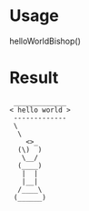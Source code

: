 # Usage
helloWorldBishop()
# Result
```
 _____________
< hello world >
 -------------
 \
  \
    <>_
  (\)  )
   \__/
  (____)
   |  |
   |__|
  /____\
 (______)
```
